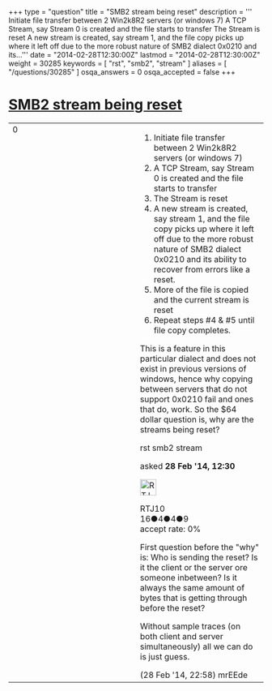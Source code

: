 +++
type = "question"
title = "SMB2 stream being reset"
description = ''' Initiate file transfer between 2 Win2k8R2 servers (or windows 7) A TCP Stream, say Stream 0 is created and the file starts to transfer The Stream is reset A new stream is created, say stream 1, and the file copy picks up where it left off due to the more robust nature of SMB2 dialect 0x0210 and its...'''
date = "2014-02-28T12:30:00Z"
lastmod = "2014-02-28T12:30:00Z"
weight = 30285
keywords = [ "rst", "smb2", "stream" ]
aliases = [ "/questions/30285" ]
osqa_answers = 0
osqa_accepted = false
+++

<div class="headNormal">

# [SMB2 stream being reset](/questions/30285/smb2-stream-being-reset)

</div>

<div id="main-body">

<div id="askform">

<table id="question-table" style="width:100%;"><colgroup><col style="width: 50%" /><col style="width: 50%" /></colgroup><tbody><tr class="odd"><td style="width: 30px; vertical-align: top"><div class="vote-buttons"><div id="post-30285-score" class="post-score" title="current number of votes">0</div><div id="favorite-count" class="favorite-count"></div></div></td><td><div id="item-right"><div class="question-body"><ol><li>Initiate file transfer between 2 Win2k8R2 servers (or windows 7)</li><li>A TCP Stream, say Stream 0 is created and the file starts to transfer</li><li>The Stream is reset</li><li>A new stream is created, say stream 1, and the file copy picks up where it left off due to the more robust nature of SMB2 dialect 0x0210 and its ability to recover from errors like a reset.</li><li>More of the file is copied and the current stream is reset</li><li>Repeat steps #4 &amp; #5 until file copy completes.</li></ol><p>This is a feature in this particular dialect and does not exist in previous versions of windows, hence why copying between servers that do not support 0x0210 fail and ones that do, work. So the $64 dollar question is, why are the streams being reset?</p></div><div id="question-tags" class="tags-container tags">rst smb2 stream</div><div id="question-controls" class="post-controls"></div><div class="post-update-info-container"><div class="post-update-info post-update-info-user"><p>asked <strong>28 Feb '14, 12:30</strong></p><img src="https://secure.gravatar.com/avatar/5d07ae33b7a45a3b422b2be2b70a88fa?s=32&amp;d=identicon&amp;r=g" class="gravatar" width="32" height="32" alt="RTJ10&#39;s gravatar image" /><p>RTJ10<br />
<span class="score" title="16 reputation points">16</span><span title="4 badges"><span class="badge1">●</span><span class="badgecount">4</span></span><span title="4 badges"><span class="silver">●</span><span class="badgecount">4</span></span><span title="9 badges"><span class="bronze">●</span><span class="badgecount">9</span></span><br />
<span class="accept_rate" title="Rate of the user&#39;s accepted answers">accept rate:</span> <span title="RTJ10 has no accepted answers">0%</span></p></div></div><div id="comments-container-30285" class="comments-container"><span id="30303"></span><div id="comment-30303" class="comment"><div id="post-30303-score" class="comment-score"></div><div class="comment-text"><p>First question before the "why" is: Who is sending the reset? Is it the client or the server ore someone inbetween? Is it always the same amount of bytes that is getting through before the reset?</p><p>Without sample traces (on both client and server simultaneously) all we can do is just guess.</p></div><div id="comment-30303-info" class="comment-info"><span class="comment-age">(28 Feb '14, 22:58)</span> mrEEde</div></div></div><div id="comment-tools-30285" class="comment-tools"></div><div class="clear"></div><div id="comment-30285-form-container" class="comment-form-container"></div><div class="clear"></div></div></td></tr></tbody></table>

</div>

</div>

